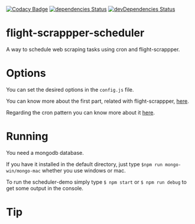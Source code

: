 [![Codacy Badge](https://api.codacy.com/project/badge/Grade/a242995bca784ef1bc3f0054c5e79451)](https://www.codacy.com/app/tiagobertolo/flight-scrappper-scheduler?utm_source=github.com&amp;utm_medium=referral&amp;utm_content=bertolo1988/flight-scrappper-scheduler&amp;utm_campaign=Badge_Grade)
[![dependencies Status](https://david-dm.org/bertolo1988/flight-scrappper-scheduler/status.svg)](https://david-dm.org/bertolo1988/flight-scrappper-scheduler)
[![devDependencies Status](https://david-dm.org/bertolo1988/flight-scrappper-scheduler/dev-status.svg)](https://david-dm.org/bertolo1988/flight-scrappper-scheduler?type=dev)

# flight-scrappper-scheduler
A  way to schedule web scraping tasks using cron and flight-scrappper.

# Options

You can set the desired options in the `config.js` file.

You can know more about the first part, related with flight-scrappper, [here](https://github.com/bertolo1988/flight-scrappper#options).

Regarding the cron pattern you can know more about it [here](https://github.com/ncb000gt/node-cron).

# Running

You need a mongodb database. 

If you have  it installed in the default directory, just type `$npm run mongo-win/mongo-mac` whether you use windows or mac.

To run the scheduler-demo simply type `$ npm start` or `$ npm run debug` to get some output in the console.


# Tip

